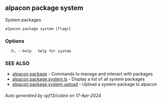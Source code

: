 ## alpacon package system

System packages

```
alpacon package system [flags]
```

### Options

```
  -h, --help   help for system
```

### SEE ALSO

* [alpacon package](alpacon_package.md)	 - Commands to manage and interact with packages
* [alpacon package system ls](alpacon_package_system_ls.md)	 - Display a list of all system packages
* [alpacon package system upload](alpacon_package_system_upload.md)	 - Upload a system package to alpacon

###### Auto generated by spf13/cobra on 17-Apr-2024
